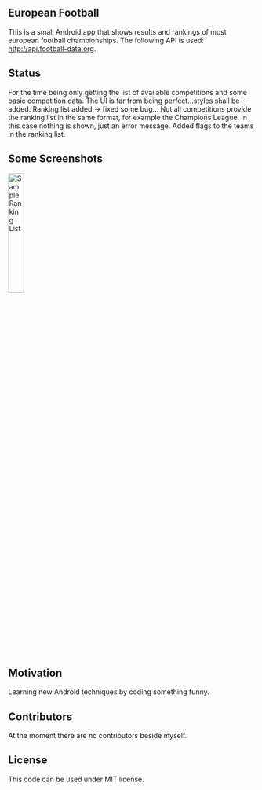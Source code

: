 ## European Football

This is a small Android app that shows results and rankings of most european football championships.
The following API is used: http://api.football-data.org.

## Status

For the time being only getting the list of available competitions and some basic competition data.
The UI is far from being perfect...styles shall be added.
Ranking list added -> fixed some bug...
Not all competitions provide the ranking list in the same format, for example the Champions League.
In this case nothing is shown, just an error message.
Added flags to the teams in the ranking list.

## Some Screenshots

<img alt="Sample Ranking List" src="https://cloud.githubusercontent.com/assets/18901734/25773567/9bd8b270-327f-11e7-8a8c-d97f8f3dcc46.png" width="25%" height="25%" />

## Motivation

Learning new Android techniques by coding something funny.

## Contributors

At the moment there are no contributors beside myself.

## License

This code can be used under MIT license.
